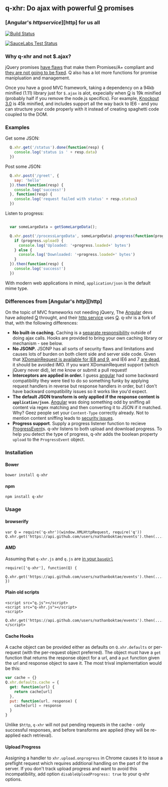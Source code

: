 ## q-xhr: Do ajax with powerful [Q] promises
### [Angular's $http service][$http] for us all

[![Build Status](https://secure.travis-ci.org/nathanboktae/q-xhr.png?branch=master)](https://travis-ci.org/nathanboktae/q-xhr)

[![SauceLabs Test Status](https://saucelabs.com/browser-matrix/q-xhr.svg)](https://saucelabs.com/u/nathanboktae)

### Why q-xhr and not $.ajax?

jQuery promises [have flaws](http://domenic.me/2012/10/14/youre-missing-the-point-of-promises/) that make them Promises/A+ compliant and [they are not going to be fixed](http://esdiscuss.org/topic/a-challenge-problem-for-promise-designers-was-re-futures#content-43). Q also has a lot more functions for promise manipluation and management.

Once you have a good MVC framework, taking a dependency on a 94kb minified (1.11) library just for `$.ajax` is alot, expecially when [Q] is 19k minified (probably half if you remove the node.js specifics). For example, [Knockout 3.0](http://knockoutjs.com) is 45k minified, and includes support all the way back to IE6 - and you can structure your code properly with it instead of creating spaghetti code coupled to the DOM.

### Examples

Get some JSON:
```javascript
  Q.xhr.get('/status').done(function(resp) {
    console.log('status is ' + resp.data)
  })
```

Post some JSON:

```javascript
  Q.xhr.post('/greet', {
    say: 'hello'
  }).then(function(resp) {
    console.log('success!')
  }, function(resp) {
    console.log('request failed with status' + resp.status)
  })
```

Listen to progress:

```javascript

  var someLargeData = getSomeLargeData();

  Q.xhr.post('/processLargeData', someLargeData).progress(function(progress) {
    if (progress.upload) {
      console.log('Uploaded: '+progress.loaded+' bytes')
    } else {
      console.log('Downloaded: '+progress.loaded+' bytes')
    }
  }).then(function(resp) {
    console.log('success!')
  })
```

With modern web applications in mind, `application/json` is the default mime type.

### Differences from [Angular's $http][$http]

On the topic of MVC frameworks not needing jQuery, The [Angular] devs have adopted [Q] throught, and their [http service][$http] uses [Q]. q-xhr is a fork of that, with the following differences:

- **No built-in caching.** Caching is a [separate responsibility](http://blog.codinghorror.com/curlys-law-do-one-thing/) outside of doing ajax calls. Hooks are provided to bring your own caching library or mechanism - see below.
- **No JSONP.** JSONP has all sorts of security flaws and limitations and causes lots of burden on both client side and server side code. Given that [XDomainRequest is available for IE8 and 9](http://blogs.msdn.com/b/ieinternals/archive/2010/05/13/xdomainrequest-restrictions-limitations-and-workarounds.aspx), and IE6 and 7 [are dead](http://gs.statcounter.com/#desktop-browser_version_partially_combined-ww-monthly-201302-201402), it should be avoided IMO. If you want XDomainRequest support (which jQuery never did), let me know or submit a pull request!
- **Interceptors are applied in order.** I guess [angular] had some backward compatibility they were tied to do so something funky by applying request handlers in reverse but response handlers in order, but I don't have backward compatibility issues so it works like you'd expect.
- **The default JSON transform is only applied if the response content is `application/json`**. [Angular] was doing something odd by sniffing all content via regex matching and then converting it to JSON if it matched. Why? Geez people set your `Content-Type` correctly already. Not to mention content sniffing leads to [security issues](http://blogs.msdn.com/b/ie/archive/2008/09/02/ie8-security-part-vi-beta-2-update.aspx).
- **Progress support**. Supply a progress listener function to recieve [ProgressEvent](https://developer.mozilla.org/en-US/docs/Web/API/ProgressEvent)s. q-xhr listens to both upload and download progress. To help you detect the type of progress, q-xhr adds the boolean property `upload` to the `ProgressEvent` object.

### Installation

#### Bower

```
bower install q-xhr
```

#### npm

```
npm install q-xhr
```

### Usage

#### browserify

```
var Q = require('q-xhr')(window.XMLHttpRequest, require('q'))
Q.xhr.get('https://api.github.com/users/nathanboktae/events').then(.....)
```

#### AMD

Assuming that `q-xhr.js` and `q.js` are [in your `baseUrl`](http://requirejs.org/docs/api.html#config-baseUrl)

```
require(['q-xhr'], function(Q) {
  Q.xhr.get('https://api.github.com/users/nathanboktae/events').then(.....)
})
```

#### Plain old scripts

```
<script src="q.js"></script>
<script src="q-xhr.js"></script>
<script>
  Q.xhr.get('https://api.github.com/users/nathanboktae/events').then(.....)
</script>
```

#### Cache Hooks

A cache object can be provided either as defaults on `Q.xhr.defaults` or per-request (with the per-request object preferred). The object must have a `get` function that returns the response object for a url, and a `put` function given the url and response object to save it. The most trival implementation would be this:

```javascript
var cache = {}
Q.xhr.defaults.cache = {
  get: function(url) {
    return cache[url]
  },
  put: function(url, response) {
    cache[url] = response
  }
}
```

Unlike `$http`, `q-xhr` will not put pending requests in the cache - only successful responses, and before transforms are applied (they will be re-applied each retrieval).

#### Upload Progress

Assigning a handler to `xhr.upload.onprogress` in Chrome causes it to issue a preflight request which requires additional handling on the part of the server. If you don't track upload progress and want to avoid this incompatibility, add option `disableUploadProgress: true` to your q-xhr options.


[Q]: https://github.com/kriskowal/q
[Angular]: http://angularjs.org/
[$http]: http://docs.angularjs.org/api/ng/service/$http
